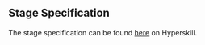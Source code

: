 ## Stage Specification

The stage specification can be found [here](https://hyperskill.org/projects/96/stages/529/implement) on Hyperskill.